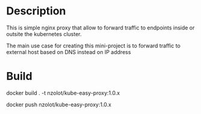 # Description

This is simple nginx proxy that allow to forward traffic to endpoints inside or outsite the kubernetes cluster.

The main use case for creating this mini-project is to forward traffic to external host based on DNS instead on IP address



# Build
docker build . -t nzolot/kube-easy-proxy:1.0.x

docker push nzolot/kube-easy-proxy:1.0.x
